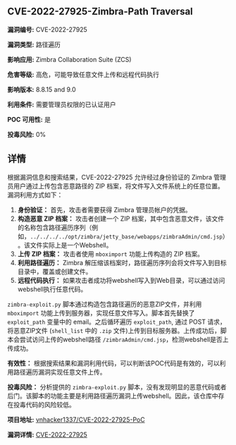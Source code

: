 ## CVE-2022-27925-Zimbra-Path Traversal

**漏洞编号:** CVE-2022-27925

**漏洞类型:** 路径遍历

**影响应用:** Zimbra Collaboration Suite (ZCS)

**危害等级:** 高危，可能导致任意文件上传和远程代码执行

**影响版本:** 8.8.15 and 9.0

**利用条件:** 需要管理员权限的已认证用户

**POC 可用性:** 是

**投毒风险:** 0%

## 详情

根据漏洞信息和搜索结果，CVE-2022-27925 允许经过身份验证的 Zimbra 管理员用户通过上传包含恶意路径的 ZIP 档案，将文件写入文件系统上的任意位置。漏洞利用方式如下：

1.  **身份验证：** 首先，攻击者需要获得 Zimbra 管理员帐户的凭据。
2.  **构造恶意 ZIP 档案：** 攻击者创建一个 ZIP 档案，其中包含恶意文件，该文件的名称包含路径遍历序列（例如，`../../../../opt/zimbra/jetty_base/webapps/zimbraAdmin/cmd.jsp`）。该文件实际上是一个Webshell。
3.  **上传 ZIP 档案：** 攻击者使用 `mboximport` 功能上传构造的 ZIP 档案。
4.  **利用路径遍历：** Zimbra 解压缩该档案时，路径遍历序列会将文件写入到目标目录中，覆盖或创建文件。
5.  **远程代码执行：** 如果攻击者成功将webshell写入到Web目录，可以通过访问webshell执行任意代码。

`zimbra-exploit.py` 脚本通过构造包含路径遍历的恶意ZIP文件，并利用 `mboximport` 功能上传到服务器，实现任意文件写入。脚本首先替换了 `exploit_path` 变量中的 email。之后循环遍历 `exploit_path`, 通过 POST 请求，将恶意ZIP文件 (`shell_list` 中的 `.zip` 文件)上传到目标服务器。上传成功后，脚本会尝试访问上传的webshell路径 `/zimbraAdmin/cmd.jsp`，检测webshell是否上传成功。

**有效性：** 根据搜索结果和漏洞利用代码，可以判断该POC代码是有效的，可以利用路径遍历漏洞实现任意文件上传。

**投毒风险：** 分析提供的 `zimbra-exploit.py` 脚本，没有发现明显的恶意代码或者后门。该脚本的功能主要是利用路径遍历漏洞上传webshell。因此，该仓库中存在投毒代码的风险较低。

**项目地址:** [vnhacker1337/CVE-2022-27925-PoC](https://github.com/vnhacker1337/CVE-2022-27925-PoC)

**漏洞详情:** [CVE-2022-27925](https://nvd.nist.gov/vuln/detail/CVE-2022-27925)